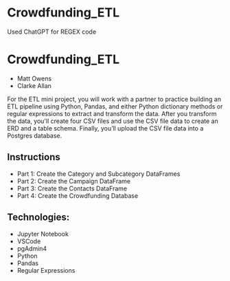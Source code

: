 # Crowdfunding_ETL

Used ChatGPT for REGEX code 

# Crowdfunding_ETL
- Matt Owens
- Clarke Allan


For the ETL mini project, you will work with a partner to practice building an ETL pipeline using Python, Pandas, and either Python dictionary methods or regular expressions to extract and transform the data. After you transform the data, you'll create four CSV files and use the CSV file data to create an ERD and a table schema. Finally, you’ll upload the CSV file data into a Postgres database.
## Instructions
- Part 1: Create the Category and Subcategory DataFrames
- Part 2: Create the Campaign DataFrame
- Part 3: Create the Contacts DataFrame
- Part 4: Create the Crowdfunding Database
## Technologies:
- Jupyter Notebook
- VSCode
- pgAdmin4
- Python
- Pandas
- Regular Expressions
